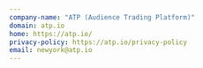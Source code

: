 ```yaml
---
company-name: "ATP (Audience Trading Platform)"
domain: atp.io
home: https://atp.io/
privacy-policy: https://atp.io/privacy-policy
email: newyork@atp.io
---
```




